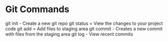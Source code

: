# Git Commands

git init - Create a new git repo
git status = View the changes to your project code
git add = Add files to staging area
git commit - Creates a new commit with files from the staging area
git log - View recent commits
